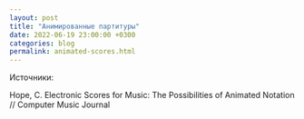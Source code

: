 ```yaml
---
layout: post
title: "Анимированные партитуры"
date: 2022-06-19 23:00:00 +0300
categories: blog
permalink: animated-scores.html
---
```


Источники:

Hope, C. Electronic Scores for Music: The Possibilities of Animated Notation // Computer Music Journal
